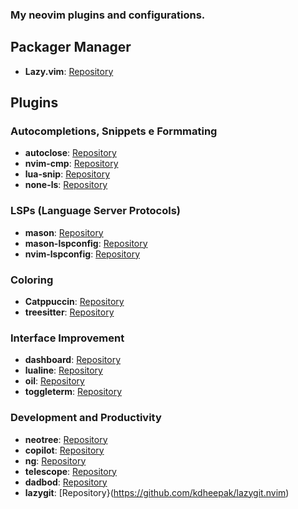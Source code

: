 ### My neovim plugins and configurations.

## Packager Manager
- **Lazy.vim**: [Repository](https://github.com/folke/lazy.nvim)

## Plugins

### Autocompletions, Snippets e Formmating
- **autoclose**: [Repository](https://github.com/m4xshen/autoclose.nvim)
- **nvim-cmp**: [Repository](https://github.com/hrsh7th/nvim-cmp)
- **lua-snip**: [Repository](https://github.com/hrsh7th/nvim-cmp)
- **none-ls**: [Repository](https://github.com/nvimtools/none-ls.nvim)

### LSPs (Language Server Protocols)
- **mason**: [Repository](https://github.com/williamboman/mason.nvim)
- **mason-lspconfig**: [Repository](https://github.com/williamboman/mason-lspconfig.nvim)
- **nvim-lspconfig**: [Repository](https://github.com/neovim/nvim-lspconfig)

### Coloring
- **Catppuccin**: [Repository](https://github.com/catppuccin/nvim)
- **treesitter**: [Repository](https://github.com/nvim-treesitter/nvim-treesitter)

### Interface Improvement
- **dashboard**: [Repository](https://github.com/nvimdev/dashboard-nvim)
- **lualine**: [Repository](https://github.com/nvim-lualine/lualine.nvim)
- **oil**: [Repository](https://github.com/stevearc/oil.nvim)
- **toggleterm**: [Repository](https://github.com/akinsho/toggleterm.nvim)

### Development and Productivity
- **neotree**: [Repository](https://github.com/nvim-neo-tree/neo-tree.nvim)
- **copilot**: [Repository](https://github.com/github/copilot.vim)
- **ng**: [Repository](https://github.com/joeveiga/ng.nvim)
- **telescope**: [Repository](https://github.com/nvim-telescope/telescope.nvim)
- **dadbod**: [Repository](https://github.com/tpope/vim-dadbod)
- **lazygit**: [Repository}(https://github.com/kdheepak/lazygit.nvim)
